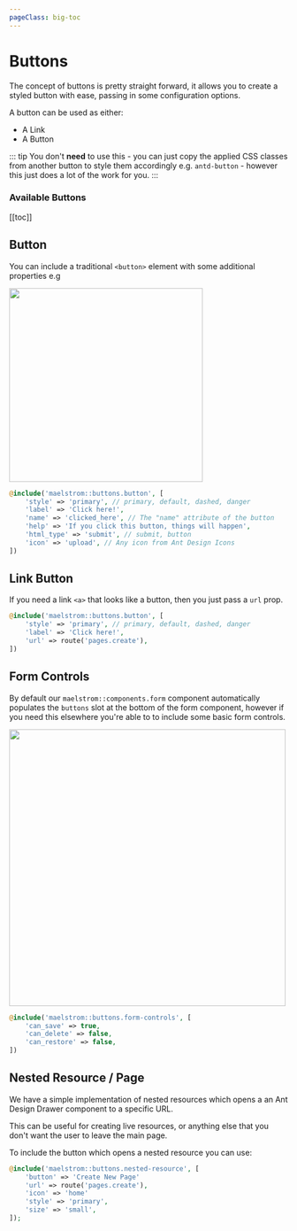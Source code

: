 ```yaml
---
pageClass: big-toc
---
```


# Buttons

The concept of buttons is pretty straight forward, it allows you to create a styled button with ease, passing in some configuration options.

A button can be used as either:

- A Link
- A Button

::: tip
You don't **need** to use this - you can just copy the applied CSS classes from another button to style them accordingly e.g. `antd-button` - however this just does a lot of the work for you.
:::

### Available Buttons

[[toc]]

## Button

You can include a traditional `<button>` element with some additional properties e.g

<img src="/buttons-preview.jpg" class="m-w-full h-auto my-2" style="width: 350px;" />

```php
@include('maelstrom::buttons.button', [
    'style' => 'primary', // primary, default, dashed, danger
    'label' => 'Click here!',
    'name' => 'clicked_here', // The "name" attribute of the button
    'help' => 'If you click this button, things will happen',
    'html_type' => 'submit', // submit, button
    'icon' => 'upload', // Any icon from Ant Design Icons
])
```

## Link Button

If you need a link `<a>` that looks like a button, then you just pass a `url` prop.

```php
@include('maelstrom::buttons.button', [
    'style' => 'primary', // primary, default, dashed, danger
    'label' => 'Click here!',
    'url' => route('pages.create'),
])
```

## Form Controls

By default our `maelstrom::components.form` component automatically populates the `buttons` slot at the bottom of the form component, however if you need this elsewhere
you're able to to include some basic form controls.

<img src="/form-options-preview.jpg" class="m-w-full h-auto my-2" style="width: 500px;" />

```php
@include('maelstrom::buttons.form-controls', [
    'can_save' => true,
    'can_delete' => false,
    'can_restore' => false,
])
```

## Nested Resource / Page

We have a simple implementation of nested resources which opens a an Ant Design Drawer component to a specific URL.

This can be useful for creating live resources, or anything else that you don't want the user to leave the main page.

To include the button which opens a nested resource you can use:

```php
@include('maelstrom::buttons.nested-resource', [
    'button' => 'Create New Page'
    'url' => route('pages.create'),
    'icon' => 'home'
    'style' => 'primary',
    'size' => 'small',
]);
```
